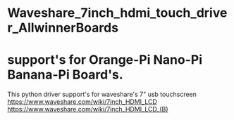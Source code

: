 # Waveshare_7inch_hdmi_touch_driver_AllwinnerBoards
# support's for Orange-Pi Nano-Pi Banana-Pi Board's.
This python driver support's for waveshare's 7" usb touchscreen
https://www.waveshare.com/wiki/7inch_HDMI_LCD
https://www.waveshare.com/wiki/7inch_HDMI_LCD_(B)

